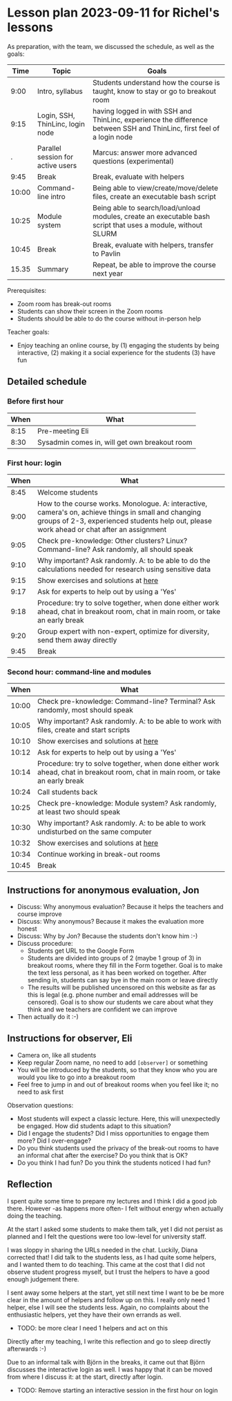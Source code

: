 # Lesson plan 2023-09-11 for Richel's lessons

As preparation, with the team, we discussed the schedule, as well as the goals:

Time |Topic                            |Goals
-----|---------------------------------|----------------------------------------------------------------------------------------------
9:00 |Intro, syllabus                  |Students understand how the course is taught, know to stay or go to breakout room
9:15 |Login, SSH, ThinLinc, login node |having logged in with SSH and ThinLinc, experience the difference between SSH and ThinLinc, first feel of a login node
.    |Parallel session for active users|Marcus: answer more advanced questions (experimental)
9:45 |Break                            |Break, evaluate with helpers
10:00|Command-line intro               |Being able to view/create/move/delete files, create an executable bash script
10:25|Module system                    |Being able to search/load/unload modules, create an executable bash script that uses a module, without SLURM
10:45|Break                            |Break, evaluate with helpers, transfer to Pavlin
15.35|Summary                          |Repeat, be able to improve the course next year

Prerequisites:

 * Zoom room has break-out rooms
 * Students can show their screen in the Zoom rooms
 * Students should be able to do the course without in-person help
 
Teacher goals:

 * Enjoy teaching an online course, by 
  (1) engaging the students by being interactive, 
  (2) making it a social experience for the students
  (3) have fun

## Detailed schedule

### Before first hour

When |What
-----|---------------------------------
8:15 |Pre-meeting Eli
8:30 |Sysadmin comes in, will get own breakout room

### First hour: login

When |What
-----|---------------------------------
8:45 |Welcome students
9:00 |How to the course works. Monologue. A: interactive, camera's on, achieve things in small and changing groups of 2-3, experienced students help out, please work ahead or chat after an assignment
9:05 |Check pre-knowledge: Other clusters? Linux? Command-line? Ask randomly, all should speak
9:10 |Why important? Ask randomly. A: to be able to do the calculations needed for research using sensitive data
9:15 |Show exercises and solutions at [here](https://uppmax.github.io/bianca_workshop/login_bianca/#log-in-to-bianca)
9:17 |Ask for experts to help out by using a 'Yes' 
9:18 |Procedure: try to solve together, when done either work ahead, chat in breakout room, chat in main room, or take an early break
9:20 |Group expert with non-expert, optimize for diversity, send them away directly
9:45 |Break

### Second hour: command-line and modules

When |What
-----|---------------------------------
10:00|Check pre-knowledge: Command-line? Terminal? Ask randomly, most should speak
10:05|Why important? Ask randomly. A: to be able to work with files, create and start scripts
10:10|Show exercises and solutions at [here](https://uppmax.github.io/bianca_workshop/commandline/)
10:12|Ask for experts to help out by using a 'Yes' 
10:14|Procedure: try to solve together, when done either work ahead, chat in breakout room, chat in main room, or take an early break
10:24|Call students back
10:25|Check pre-knowledge: Module system? Ask randomly, at least two should speak
10:30|Why important? Ask randomly. A: to be able to work undisturbed on the same computer
10:32|Show exercises and solutions at [here](https://uppmax.github.io/bianca_workshop/modules1/)
10:34|Continue working in break-out rooms
10:45|Break

## Instructions for anonymous evaluation, Jon

 * Discuss: Why anonymous evaluation? Because it helps the teachers and course improve
 * Discuss: Why anonymous? Because it makes the evaluation more honest
 * Discuss: Why by Jon? Because the students don't know him :-)
 * Discuss procedure:
   * Students get URL to the Google Form
   * Students are divided into groups of 2 (maybe 1 group of 3) in breakout rooms,
     where they fill in the Form together. 
     Goal is to make the text less personal, as it has been worked on together.
     After sending in, students can say bye in the main room or leave directly
   * The results will be published uncensored on this website as far as this
     is legal (e.g. phone number and email addresses will be censored).
     Goal is to show our students we care about what they think
     and we teachers are confident we can improve
  * Then actually do it :-)

## Instructions for observer, Eli

 * Camera on, like all students
 * Keep regular Zoom name, no need to add `[observer]` or something
 * You will be introduced by the students, so that they
   know who you are would you like to go into a breakout room
 * Feel free to jump in and out of breakout rooms when you feel like it;
   no need to ask first

Observation questions:

 * Most students will expect a classic lecture. 
   Here, this will unexpectedly be engaged.
   How did students adapt to this situation?
 * Did I engage the students? 
   Did I miss opportunities to engage them more?
   Did I over-engage?
 * Do you think students used the privacy of the
   break-out rooms to have an informal chat after the exercise?
   Do you think that is OK?
 * Do you think I had fun?
   Do you think the students noticed I had fun?

## Reflection

I spent quite some time to prepare my lectures and I think I did a good job
there. However -as happens more often- I felt without energy when
actually doing the teaching.

At the start I asked some students to make them talk,
yet I did not persist as planned and I felt the questions
were too low-level for university staff.

I was sloppy in sharing the URLs needed in the chat. 
Luckily, Diana corrected that! 
I did talk to the students less, as I had quite some helpers, 
and I wanted them to do teaching. This came at the cost
that I did not observe student progress myself,
but I trust the helpers to have a good enough judgement there.

I sent away some helpers at the start,
yet still next time I want to be be more clear in the amount of helpers 
and follow up on this. I really only need 1 helper,
else I will see the students less. Again, no complaints about 
the enthusiastic helpers, yet they have their own errands as well.

 * TODO: be more clear I need 1 helpers and act on this

Directly after my teaching, I write this reflection 
and go to sleep directly afterwards :-)

Due to an informal talk with Björn in the breaks, 
it came out that Björn discusses the interactive login
as well. I was happy that it can be moved from where
I discuss it: at the start, directly after login.

 * TODO: Remove starting an interactive session in the first hour on login

